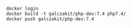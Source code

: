 ```shell script
docker login
docker build -t galczakit/php-dev:7.4 php7.4/
docker push galczakit/php-dev:7.4
```